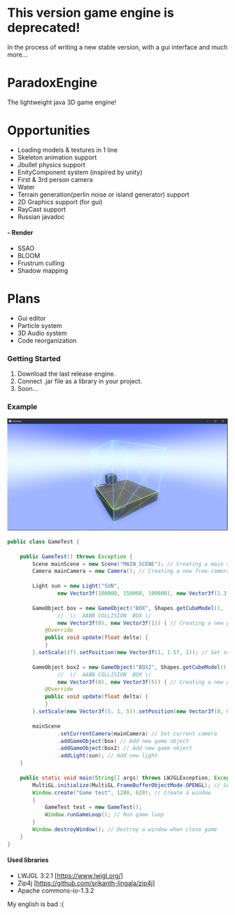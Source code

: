 # This version game engine is deprecated!
In the process of writing a new stable version, with a gui interface and much more...




# ParadoxEngine
 The lightweight java 3D game engine!
# Opportunities
- Loading models & textures in 1 line
- Skeleton animation support
- Jbullet physics support
- EnityComponent system (inspired by unity)
- First & 3rd person camera 
- Water
- Terrain generation(perlin noise or island generator) support
- 2D Graphics support (for gui)
- RayCast support
- Russian javadoc
#### - Render
- SSAO
- BLOOM 
- Frustrum culling
- Shadow mapping

# Plans
- Gui editor
- Particle system
- 3D Audio system
- Code reorganization

### Getting Started

1. Download the last release engine.
2. Connect .jar file as a library in your project.
3. Soon...

### Example 
![](preview.png)

```java
public class GameTest {

    public GameTest() throws Exception {
        Scene mainScene = new Scene("MAIN_SCENE"); // Creating a main scene
        Camera mainCamera = new Camera(); // Creating a new free-camera

        Light sun = new Light("SUN",
                new Vector3f(100000, 150000, 100000), new Vector3f(1.3f, 1.3f, 1.3f)); // The main source of light

        GameObject box = new GameObject("BOX", Shapes.getCubeModel(),
                //  \/  AABB COLLISION  BOX \/
                new Vector3f(0), new Vector3f(1)) { // Creating a new game object
            @Override
            public void update(float delta) {
            }
        }.setScale(1f).setPosition(new Vector3f(1, 1.5f, 1)); // Set scale & position

        GameObject box2 = new GameObject("BOX2", Shapes.getCubeModel(),
                //  \/  AABB COLLISION  BOX \/
                new Vector3f(0), new Vector3f(5)) { // Creating a new game object
            @Override
            public void update(float delta) {
            }
        }.setScale(new Vector3f(5, 1, 5)).setPosition(new Vector3f(0, 0, 0)); // Set scale & position

        mainScene
                .setCurrentCamera(mainCamera) // Set current camera
                .addGameObject(box) // Add new game object
                .addGameObject(box2) // Add new game object
                .addLight(sun); // Add new light
    }

    public static void main(String[] args) throws LWJGLException, Exception {
        MultiGL.initialize(MultiGL.FrameBufferObjectMode.OPENGL); // Set OpenGL fbo mode
        Window.create("Game test", 1280, 620); // Create a window
        {
            GameTest test = new GameTest();
            Window.runGameLoop(); // Run game loop
        }
        Window.destroyWindow(); // Destroy a window when close game
    }
}
```


#### Used libraries
- LWJGL 3.2.1 [https://www.lwjgl.org/]
- Zip4j [https://github.com/srikanth-lingala/zip4j]
- Apache commons-io-1.3.2


My english is bad :(
